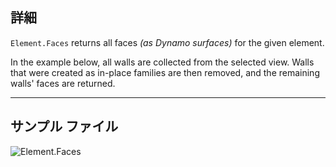 ## 詳細
`Element.Faces` returns all faces _(as Dynamo surfaces)_ for the given element.

In the example below, all walls are collected from the selected view. Walls that were created as in-place families are then removed, and the remaining walls' faces are returned.

___
## サンプル ファイル

![Element.Faces](./Revit.Elements.Element.Faces_img.jpg)

